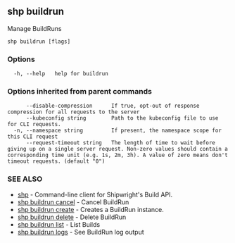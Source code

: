 ## shp buildrun

Manage BuildRuns

```
shp buildrun [flags]
```

### Options

```
  -h, --help   help for buildrun
```

### Options inherited from parent commands

```
      --disable-compression      If true, opt-out of response compression for all requests to the server
      --kubeconfig string        Path to the kubeconfig file to use for CLI requests.
  -n, --namespace string         If present, the namespace scope for this CLI request
      --request-timeout string   The length of time to wait before giving up on a single server request. Non-zero values should contain a corresponding time unit (e.g. 1s, 2m, 3h). A value of zero means don't timeout requests. (default "0")
```

### SEE ALSO

* [shp](shp.md)	 - Command-line client for Shipwright's Build API.
* [shp buildrun cancel](shp_buildrun_cancel.md)	 - Cancel BuildRun
* [shp buildrun create](shp_buildrun_create.md)	 - Creates a BuildRun instance.
* [shp buildrun delete](shp_buildrun_delete.md)	 - Delete BuildRun
* [shp buildrun list](shp_buildrun_list.md)	 - List Builds
* [shp buildrun logs](shp_buildrun_logs.md)	 - See BuildRun log output


